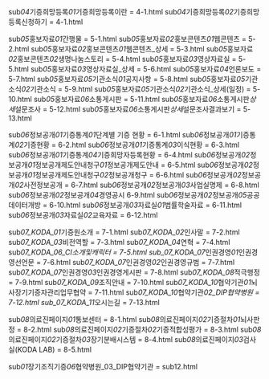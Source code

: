 <!-- sub4 -->

sub*04*기증희망등록*01*기증희망등록이란 = 4-1.html
sub*04*기증희망등록*02*기증희망등록신청하기 = 4-1.html

<!-- sub5 -->

sub*05*홍보자료*01*간행물 = 5-1.html
sub*05*홍보자료*02*홍보콘텐츠*01*웹콘텐츠 = 5-2.html
sub*05*홍보자료*02*홍보콘텐츠*01*웹콘텐츠\_상세 = 5-3.html
sub*05*홍보자료*02*홍보콘텐츠*02*생명나눔스토리 = 5-4.html
sub*05*홍보자료*03*영상자료실 = 5-5.html
sub*05*홍보자료*03*영상자료실\_상세 = 5-6.html
sub*05*홍보자료*04*언론보도 = 5-7.html
sub*05*홍보자료*05*기관소식*01*공지사항 = 5-8.html
sub*05*홍보자료*05*기관소식*02*기관소식 = 5-9.html
sub*05*홍보자료*05*기관소식*02*기관소식\_상세(일정) = 5-10.html
sub*05*홍보자료*06*소통게시판 = 5-11.html
sub*05*홍보자료*06*소통게시판*상세*설문조사 = 5-12.html
sub*05*홍보자료*06*소통게시판*상세*설문조사결과보기 = 5-13.html

<!-- sub6 -->

sub*06*정보공개*01*기증통계*01*단계별 기증 현황 = 6-1.html
sub*06*정보공개*01*기증통계*02*기증현황 = 6-2.html
sub*06*정보공개*01*기증통계*03*이식현황 = 6-3.html
sub*06*정보공개*01*기증통계*04*기증희망자등록현황 = 6-4.html
sub*06*정보공개*02*정보공개*01*정보공개제도안내청구*01*정보공개제도안내 = 6-5.html
sub*06*정보공개*02*정보공개*01*정보공개제도안내청구*02*정보공개청구 = 6-6.html
sub*06*정보공개*02*정보공개*02*사전정보공개 = 6-7.html
sub*06*정보공개*02*정보공개*03*사업실명제 = 6-8.html
sub*06*정보공개*02*정보공개*04*경영공시 6-9.html
sub*06*정보공개*02*정보공개*05*공공데이터개방 = 6-10.html
sub*06*정보공개*03*자료실*01*법률학술자료 = 6-11.html
sub*06*정보공개*03*자료실*02*교육자료 = 6-12.html

<!-- sub7 -->

sub*07_KODA_01*기증원소개 = 7-1.html
sub*07_KODA_02*인사말 = 7-2.html
sub*07_KODA_03*비전역할 = 7-3.html
sub*07_KODA_04*연혁 = 7-4.html
sub*07_KODA_06_CI소개및캐릭터 = 7-5.html
sub_07_KODA_07*인권경영*01*인권경영선언문 = 7-6.html
sub*07_KODA_07*인권경영*02*인권경영규범 = 7-7.html
sub*07_KODA_07*인권경영*03*인권경영게시판 = 7-8.html
sub*07_KODA_08*적극행정 = 7-9.html
sub*07_KODA_09*조직안내 = 7-10.html
sub*07_KODA_10*협약기관*01*뇌사장기기증자관리업무협약 = 7-11.html
sub*07_KODA_10*협약기관*02_DIP협약병원 = 7-12.html
sub_07_KODA_11*오시는길 = 7-13.html

<!-- sub8 -->

sub*08*의료진페이지*01*통보센터 = 8-1.html
sub*08*의료진페이지*02*기증절차*01*뇌사판정 = 8-2.html
sub*08*의료진페이지*02*기증절차*02*기증적합성평가 = 8-3.html
sub*08*의료진페이지*02*기증절차*03*장기분배시스템 = 8-4.html
sub*08*의료진페이지*03*검사실(KODA LAB) = 8-5.html

sub*01*장기조직기증*06*협약병원\_03_DIP협약기관 = sub12.html
